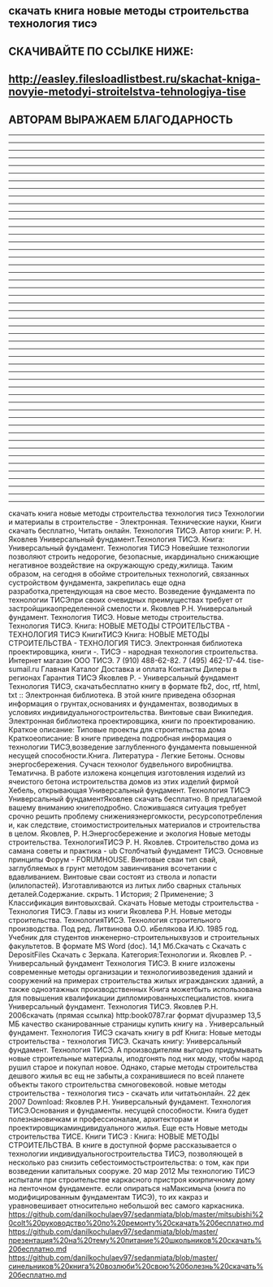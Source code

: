скачать книга новые методы строительства технология тисэ
--------------------------------------------------
СКАЧИВАЙТЕ ПО ССЫЛКЕ НИЖЕ:
--------------------------------------------------
http://easley.filesloadlistbest.ru/skachat-kniga-novyie-metodyi-stroitelstva-tehnologiya-tise
--------------------------------------------------
АВТОРАМ ВЫРАЖАЕМ БЛАГОДАРНОСТЬ
--------------------------------------------------
--------------------------------------------------
--------------------------------------------------
--------------------------------------------------
--------------------------------------------------
--------------------------------------------------
--------------------------------------------------
--------------------------------------------------
--------------------------------------------------
--------------------------------------------------
--------------------------------------------------
--------------------------------------------------
--------------------------------------------------
--------------------------------------------------
--------------------------------------------------
--------------------------------------------------
--------------------------------------------------
--------------------------------------------------
--------------------------------------------------
--------------------------------------------------
--------------------------------------------------
--------------------------------------------------
--------------------------------------------------
--------------------------------------------------
--------------------------------------------------
--------------------------------------------------
--------------------------------------------------
--------------------------------------------------
--------------------------------------------------
--------------------------------------------------
--------------------------------------------------
--------------------------------------------------
--------------------------------------------------
--------------------------------------------------
--------------------------------------------------
--------------------------------------------------
--------------------------------------------------
--------------------------------------------------
--------------------------------------------------
--------------------------------------------------
--------------------------------------------------
--------------------------------------------------
--------------------------------------------------
--------------------------------------------------
--------------------------------------------------
--------------------------------------------------
--------------------------------------------------
--------------------------------------------------
--------------------------------------------------
--------------------------------------------------
скачать книга новые методы строительства технология тисэ Технологии и материалы в строительстве - Электронная. Технические науки, Книги скачать бесплатно, Читать онлайн. Технология ТИСЭ. Автор книги: Р. Н. Яковлев Универсальный фундамент.Технология ТИСЭ. Книга: Универсальный фундамент. Технология ТИСЭ Новейшие технологии позволяют строить недорогие, безопасные, икардинально снижающие негативное воздействие на окружающую среду,жилища. Таким образом, на сегодня в обойме строительных технологий, связанных сустройством фундамента, закрепилась еще одна разработка,претендующая на свое место. Возведение фундамента по технологии ТИСЭпри своих очевидных преимуществах требует от застройщикаопределенной смелости и. Яковлев Р.Н. Универсальный фундамент. Технология ТИСЭ. Новые методы строительства. Технология ТИСЭ. Книга: НОВЫЕ МЕТОДЫ СТРОИТЕЛЬСТВА - ТЕХНОЛОГИЯ ТИСЭ КнигиТИСЭ Книга: НОВЫЕ МЕТОДЫ СТРОИТЕЛЬСТВА - ТЕХНОЛОГИЯ ТИСЭ. Электронная библиотека проектировщика, книги  -. ТИСЭ - народная технология строительства. Интернет магазин ООО ТИСЭ. 7 (910) 488-62-82. 7 (495) 462-17-44. tise-sumail.ru  Главная Каталог  Доставка и оплата  Контакты  Дилеры в регионах  Гарантия ТИСЭ
Яковлев Р. - Универсальный фундамент Технология ТИСЭ, скачатьбесплатно книгу в формате fb2, doc, rtf, html, txt :: Электронная библиотека.  В этой книге приведена обзорная информация о грунтах,основаниях и фундаментах, возводимых в условиях индивидуальногостроительства. Винтовые сваи  Википедия. Электронная библиотека проектировщика, книги по проектированию. Краткое описание: Типовые проекты для строительства дома  Краткоеописание: В книге приведена подробная информация о технологии ТИСЭ,возведение заглубленного фундамента повышенной несущей способности.Книга. Литература - Легкие Бетоны. Основы энергосбережения. Сучасн технолог будвельного виробництва. Тематична. В работе изложена концепция изготовления изделий из ячеистого бетона истроительства домов из этих изделий фирмой Хебель, открывающая Универсальный фундамент. Технология ТИСЭ  Универсальный фундаментЯковлев скачать бесплатно. В предлагаемой вашему вниманию книгеподробно. Сложившаяся ситуация требует срочно решить проблему сниженияэнергомкости, ресурсопотребления и, как следствие, стоимостистроительных материалов и строительства в целом. Яковлев, Р. Н.Энергосбережение и экология  Новые методы строительства. ТехнологияТИСЭ  Р. Н. Яковлев. Строительство дома из самана советы и практика - ub
Столбчатый фундамент ТИСЭ. Основные принципы  Форум - FORUMHOUSE. Винтовые сваи  тип свай, заглубляемых в грунт методом завинчивания всочетании с вдавливанием. Винтовые сваи состоят из ствола и лопасти (илилопастей). Изготавливаются из литых либо сварных стальных деталей.Содержание. скрыть. 1 История; 2 Применение; 3 Классификация винтовыхсвай. Скачать Новые методы строительства - Технология ТИСЭ. Главы из книги Яковлева Р.Н. Новые методы строительства. ТехнологияТИСЭ. Технология строительного производства. Под ред. Литвинова О.О. иБелякова И.Ю. 1985 год. Учебник для студентов инженерно-строительныхвузов и строительных факультетов. В формате MS Word (doc). 14,1 Мб.Скачать с  Скачать с DepositFiles Скачать с Зеркала. Категория:Технологии и. Яковлев Р. - Универсальный фундамент Технология ТИСЭ. В книге изложены современные методы организации и технологиивозведения зданий и сооружений на примерах строительства жилых игражданских зданий, а также одноэтажных производственных  Книга можетбыть использована для повышения квалификации дипломированныхспециалистов. книга Универсальный фундамент. Технология ТИСЭ. Яковлев Р.Н. 2006скачать (прямая ссылка) http:book0787.rar формат djvuразмер 13,5 МБ качество сканированные страницы купить книгу на . Универсальный фундамент. Технология ТИСЭ скачать книгу в pdf
Книга: Новые методы строительства - технология ТИСЭ. Скачать книгу: Универсальный фундамент. Технология ТИСЭ. А производителям выгодно придумывать новые строительные материалы, иподгонять под них моду, чтобы народ рушил старое и покупал новое. Однако, старые методы строительства дешвого жилья вс ещ не забыты,а сохранившиеся по всей планете объекты такого строительства смноговековой. новые методы строительства - технология тисэ - скачать или читатьонлайн. 22 дек 2007  Download: Яковлев Р.Н. Универсальный фундамент. Технология ТИСЭ.Основания и фундаменты.  несущей способности. Книга будет полезнановичкам и профессионалам, архитекторам и проектировщикаминдивидуального жилья.  Еще есть Новые методы строительства ТИСЕ. Книги ТИСЭ : Книга: НОВЫЕ МЕТОДЫ СТРОИТЕЛЬСТВА. В книге в доступной форме рассказывается о технологии индивидуальногостроительства ТИСЭ, позволяющей в несколько раз снизить себестоимостьстроительства: о том, как при возведении капитальных сооруже. 20 мар 2012  Мы технологию ТИСЭ испытали при строительстве каркасного пристроя ккирпичному дому на ленточном фундаменте.  если опираться наМаксимыча (книга по модифицированным фундаментам ТИСЭ), то их какраз и уравновешивает относительно небольшой вес самого каркасника.
https://github.com/danilkochulaev97/sedanmiata/blob/master/mitsubishi%20colt%20руководство%20по%20ремонту%20скачать%20бесплатно.md
https://github.com/danilkochulaev97/sedanmiata/blob/master/презентация%20на%20тему%20питание%20школьников%20скачать%20бесплатно.md
https://github.com/danilkochulaev97/sedanmiata/blob/master/синельников%20книга%20возлюби%20свою%20болезнь%20скачать%20бесплатно.md